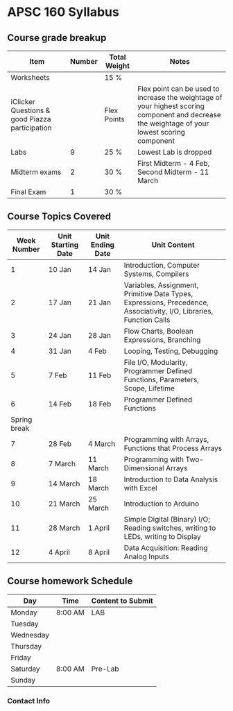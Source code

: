 # APSC 160 Syllabus

## Course grade breakup

| Item                                           | Number | Total Weight | Notes                                                                                                                                          |
| ---------------------------------------------- | ------ | ------------ | ---------------------------------------------------------------------------------------------------------------------------------------------- |
| Worksheets                                     |        | 15 %         |                                                                                                                                                |
| iClicker Questions & good Piazza participation |        | Flex Points  | Flex point can be used to increase the weightage of your highest scoring component and decrease the weightage of your lowest scoring component |
| Labs                                           | 9      | 25 %         | Lowest Lab is dropped                                                                                                                          |
| Midterm exams                                  | 2      | 30 %         | First Midterm - 4 Feb, Second Midterm - 11 March                                                                                               |
| Final Exam                                     | 1      | 30 %         |                                                                                                                                                |


## Course Topics Covered

| Week Number  | Unit Starting Date | Unit Ending Date | Unit Content                                                                                                        |
| ------------ | ------------------ | ---------------- | ------------------------------------------------------------------------------------------------------------------- |
| 1            | 10 Jan             | 14 Jan           | Introduction, Computer Systems, Compilers                                                                           |
| 2            | 17 Jan             | 21 Jan           | Variables, Assignment, Primitive Data Types, Expressions, Precedence, Associativity, I/O, Libraries, Function Calls |
| 3            | 24 Jan             | 28 Jan           | Flow Charts, Boolean Expressions, Branching                                                                         |
| 4            | 31 Jan             | 4 Feb            | Looping, Testing, Debugging                                                                                         |
| 5            | 7 Feb              | 11 Feb           | File I/O, Modularity, Programmer Defined Functions, Parameters, Scope, Lifetime                                     |
| 6            | 14 Feb             | 18 Feb           | Programmer Defined Functions                                                                                        |
| Spring break |                    |                  |                                                                                                                     |
| 7            | 28 Feb             | 4 March          | Programming with Arrays, Functions that Process Arrays                                                              |
| 8            | 7 March            | 11 March         | Programming with Two-Dimensional Arrays                                                                             |
| 9            | 14 March           | 18 March         | Introduction to Data Analysis with Excel                                                                            |
| 10           | 21 March           | 25 March         | Introduction to Arduino                                                                                             |
| 11           | 28 March           | 1 April          | Simple Digital (Binary) I/O; Reading switches, writing to LEDs, writing to Display                                  |
| 12           | 4 April            | 8 April          | Data Acquisition: Reading Analog Inputs                                                                             |




## Course homework Schedule
| Day       | Time    | Content to Submit |
| --------- | ------- | ----------------- |
| Monday    | 8:00 AM | LAB               |
| Tuesday   |         |                   |
| Wednesday |         |                   |
| Thursday  |         |                   |
| Friday    |         |                   |
| Saturday  | 8:00 AM | Pre-Lab           | 
| Sunday    |         |                   |


### Contact Info



